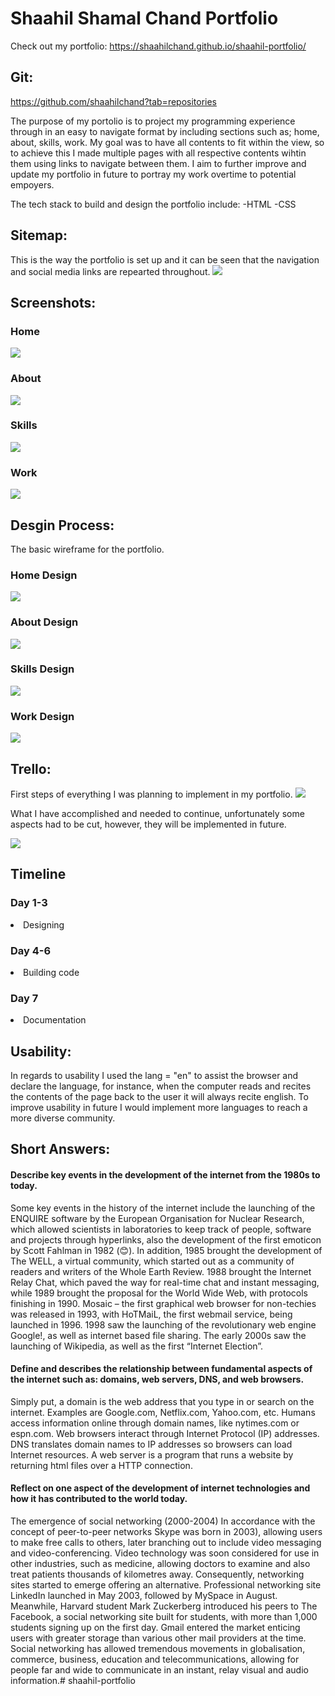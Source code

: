 # Shaahil Shamal Chand Portfolio

Check out my portfolio: https://shaahilchand.github.io/shaahil-portfolio/

## Git:
https://github.com/shaahilchand?tab=repositories

The purpose of my portolio is to project my programming experience through in an easy to navigate format by including sections such as; home, about, skills, work. My goal was to have all contents to fit within the view, so to achieve this I made multiple pages with all respective contents wihtin them using links to navigate between them. I aim to further improve and update my portfolio in future to portray my work overtime to potential empoyers. 

The tech stack to build and design the portfolio include:
-HTML
-CSS

## Sitemap:
This is the way the portfolio is set up and it can be seen that the navigation and social media links are repearted throughout.
![](portfolio/docs/sitemap.jpg)

## Screenshots:

### Home
![](portfolio/docs/homescreen.PNG)

### About
![](portfolio/docs/aboutscreen.PNG)

### Skills
![](portfolio/docs/skillsscreen.PNG)

### Work
![](portfolio/docs/workscreen.PNG)

## Desgin Process:
The basic wireframe for the portfolio. 

### Home Design
![](portfolio/docs/home.jpg)

### About Design
![](portfolio/docs/about.jpg)

### Skills Design
![](portfolio/docs/skills.jpg)

### Work Design

![](portfolio/docs/work.jpg)

## Trello:
First steps of everything I was planning to implement in my portfolio.
![](portfolio/docs/trello1.PNG)

What I have accomplished and needed to continue, unfortunately some aspects had to be cut, however, they will be implemented in future. 

![](portfolio/docs/trello2.PNG)

## Timeline

### Day 1-3 

<li>Designing</li>

### Day 4-6

<li>Building code</li>

### Day 7

<li>Documentation</li>

## Usability:

In regards to usability I used the lang = "en" to assist the browser and declare the language, for instance, when the computer reads and recites the contents of the page back to the user it will always recite english. To improve usability in future I would implement more languages to reach a more diverse community. 

## Short Answers:

#### Describe key events in the development of the internet from the 1980s to today.
Some key events in the history of the internet include the launching of the ENQUIRE software  by the European Organisation for Nuclear Research, which allowed scientists in laboratories to keep track of people, software and projects through hyperlinks, also the development of the first emoticon by Scott Fahlman in 1982 (😊). In addition, 1985 brought the development of The WELL, a virtual community, which started out as a community of readers and writers of the Whole Earth Review. 1988 brought the Internet Relay Chat, which paved the way for real-time chat and instant messaging, while 1989 brought the proposal for the World Wide Web, with protocols finishing in 1990. Mosaic – the first graphical web browser for non-techies was released in 1993, with HoTMaiL, the first webmail service, being launched in 1996. 1998 saw the launching of the revolutionary web engine Google!, as well as internet based file sharing. The early 2000s saw the launching of Wikipedia, as well as the first “Internet Election”. 

#### Define and describes the relationship between fundamental aspects of the internet such as: domains, web servers, DNS, and web browsers.
Simply put, a domain is the web address that you type in or search on the internet. Examples are Google.com, Netflix.com, Yahoo.com, etc. Humans access information online through domain names, like nytimes.com or espn.com. Web browsers interact through Internet Protocol (IP) addresses. DNS translates domain names to IP addresses so browsers can load Internet resources. A web server is a program that runs a website by returning html files over a HTTP connection.

#### Reflect on one aspect of the development of internet technologies and how it has contributed to the world today.
The emergence of social networking (2000-2004)
In accordance with the concept of peer-to-peer networks Skype was born in 2003), allowing users to make free calls to others, later branching out to include video messaging and video-conferencing. Video technology was soon considered for use in other industries, such as medicine, allowing doctors to examine and also treat patients thousands of kilometres away.
Consequently, networking sites started to emerge offering an alternative. Professional networking site LinkedIn launched in May 2003, followed by MySpace in August. Meanwhile, Harvard student Mark Zuckerberg introduced his peers to The Facebook, a social networking site built for students, with more than 1,000 students signing up on the first day. Gmail entered the market enticing users with greater storage than various other mail providers at the time. Social networking has allowed tremendous movements in globalisation, commerce, business, education and telecommunications, allowing for people far and wide to communicate in an instant, relay visual and audio information.# shaahil-portfolio
